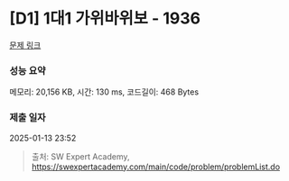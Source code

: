 # [D1] 1대1 가위바위보 - 1936 

[문제 링크](https://swexpertacademy.com/main/code/problem/problemDetail.do?contestProbId=AV5PjKXKALcDFAUq) 

### 성능 요약

메모리: 20,156 KB, 시간: 130 ms, 코드길이: 468 Bytes

### 제출 일자

2025-01-13 23:52



> 출처: SW Expert Academy, https://swexpertacademy.com/main/code/problem/problemList.do